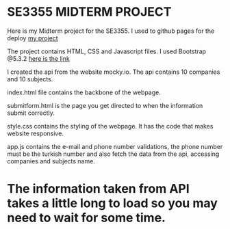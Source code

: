 # SE3355 MIDTERM PROJECT

Here is my Midterm project for the SE3355. I used to github pages for the deploy [my project](https://yarkinatac.github.io/)

The project contains HTML, CSS and Javascript files. I used Bootstrap @5.3.2 [here is the link](https://getbootstrap.com/)

I created the api from the website mocky.io. The api contains 10 companies and 10 subjects.

index.html file contains the backbone of the webpage.

submitform.html is the page you get directed to when the information submit correctly.

style.css contains the styling of the webpage. It has the code that makes website responsive.

app.js contains the e-mail and phone number validations, the phone number must be the turkish number and also fetch the data from the api, accessing companies and subjects name.

# The information taken from API takes a little long to load so you may need to wait for some time.

